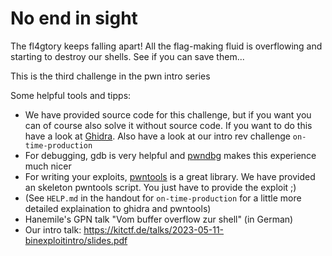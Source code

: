 # No end in sight

The fl4gtory keeps falling apart! All the flag-making fluid is overflowing and starting to destroy our shells. See if you can save them...

This is the third challenge in the pwn intro series


Some helpful tools and tipps:
- We have provided source code for this challenge, but if you want you can of course also solve it without source code. If you want to do this have a look at [Ghidra](https://ghidra-sre.org/). Also have a look at our intro rev challenge `on-time-production`
- For debugging, gdb is very helpful and [pwndbg](https://github.com/pwndbg/pwndbg) makes this experience much nicer
- For writing your exploits, [pwntools](https://github.com/Gallopsled/pwntools) is a great library. We have provided an skeleton pwntools script. You just have to provide the exploit ;)
- (See `HELP.md` in the handout for `on-time-production` for a little more detailed explaination to ghidra and pwntools)
- Hanemile's GPN talk "Vom buffer overflow zur shell" (in German)
- Our intro talk: https://kitctf.de/talks/2023-05-11-binexploitintro/slides.pdf